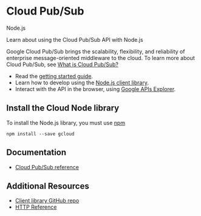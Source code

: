 # Cloud Pub/Sub
Node.js

Learn about using the Cloud Pub/Sub API with Node.js

Google Cloud Pub/Sub brings the scalability, flexibility, and reliability of enterprise message-oriented middleware to the cloud. To learn more about Cloud Pub/Sub, see [What is Cloud Pub/Sub?](https://cloud.google.com/pubsub/overview)

* Read the [getting started guide](https://cloud.google.com/pubsub/prereqs).
* Learn how to develop using the [Node.js client library](https://googlecloudplatform.github.io/gcloud-node/#/docs/).
* Interact with the API in the browser, using [Google APIs Explorer](https://developers.google.com/apis-explorer/#p/pubsub/v1/).

## Install the Cloud Node library
To install the Node.js library, you must use [npm](https://www.npmjs.com/)

```
npm install --save gcloud
```

## Documentation
* [Cloud Pub/Sub reference](https://googlecloudplatform.github.io/gcloud-node/#/docs/v0.30.2/pubsub)

## Additional Resources
* [Client library GitHub repo](https://github.com/GoogleCloudPlatform/gcloud-node)
* [HTTP Reference](https://cloud.google.com/pubsub/reference/rest/)
